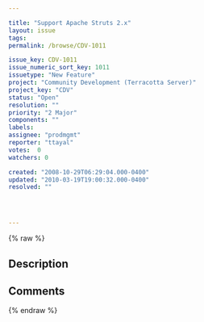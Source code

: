 ```yaml
---

title: "Support Apache Struts 2.x"
layout: issue
tags: 
permalink: /browse/CDV-1011

issue_key: CDV-1011
issue_numeric_sort_key: 1011
issuetype: "New Feature"
project: "Community Development (Terracotta Server)"
project_key: "CDV"
status: "Open"
resolution: ""
priority: "2 Major"
components: ""
labels: 
assignee: "prodmgmt"
reporter: "ttayal"
votes:  0
watchers: 0

created: "2008-10-29T06:29:04.000-0400"
updated: "2010-03-19T19:00:32.000-0400"
resolved: ""




---
```


{% raw %}

## Description

<div markdown="1" class="description">



</div>

## Comments



{% endraw %}
